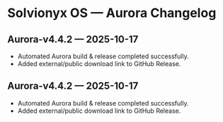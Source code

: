 # Solvionyx OS — Aurora Changelog

## Aurora-v4.4.2 — 2025-10-17
- Automated Aurora build & release completed successfully.
- Added external/public download link to GitHub Release.

## Aurora-v4.4.2 — 2025-10-17
- Automated Aurora build & release completed successfully.
- Added external/public download link to GitHub Release.
